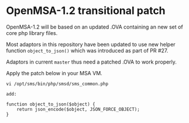 OpenMSA-1.2 transitional patch
==============================


OpenMSA-1.2 will be based on an updated .OVA
containing an new set of core php library files.

Most adaptors in this repository have been updated
to use new helper function `object_to_json()` which
was introduced as part of PR #27.

Adaptors in current `master` thus need a patched .OVA
to work properly.

Apply the patch below in your MSA VM.


	vi /opt/sms/bin/php/smsd/sms_common.php

	add:

	function object_to_json($object) {
		return json_encode($object, JSON_FORCE_OBJECT);
	}
